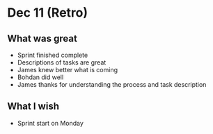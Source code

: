 # Dec 11 \(Retro\)

## What was great

* Sprint finished complete
* Descriptions of tasks are great
* James knew better what is coming
* Bohdan did well
* James thanks for understanding the process and task description

## What I wish

* Sprint start on Monday

